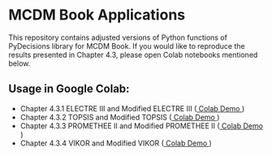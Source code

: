 # MCDM Book Applications

This repository contains adjusted versions of Python functions of PyDecisions library for MCDM Book. If you would like to reproduce the results presented in Chapter 4.3, please open Colab notebooks mentioned below.



## Usage in **Google Colab**:


- Chapter 4.3.1 ELECTRE III and Modified ELECTRE III  ([ Colab Demo ](https://colab.research.google.com/drive/18O7gjU1Q0yk3inb4t7FuRJhIjj1hSxXW?usp=share_link))
- Chapter 4.3.2 TOPSIS and Modified TOPSIS ([ Colab Demo ](https://colab.research.google.com/drive/1zfj8B9r2ha1i92NL15noDLcmkhcioWTD?usp=share_link))
- Chapter 4.3.3 PROMETHEE II and Modified PROMETHEE II ([ Colab Demo ](https://colab.research.google.com/drive/1IyaramGXjkXA3zCtjOn4Aj_fpHoN6ufX?usp=share_link))
- Chapter 4.3.4 VIKOR and Modified VIKOR ([ Colab Demo ](https://colab.research.google.com/drive/1DRZEkFOcTyLt_z4oMmIdKc-UIcQb4_lJ?usp=share_link))